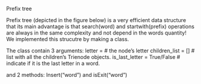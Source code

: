 Prefix tree



Prefix tree (depicted in the figure below) is a very efficient data structure that its main advantage is that search(word) 
and startwith(prefix) operations are always in the same complexity and not depend in the words quantity!  
We implemented this strucutre by making a class.

The class contain 3 arguments:
letter = # the node’s letter
children_list = [] # list with all the children’s Trienode objects.
is_last_letter = True/False # indicate if it is the last letter in a word.

and 2 methods:
Insert(“word”) and 
isExit(“word”)
